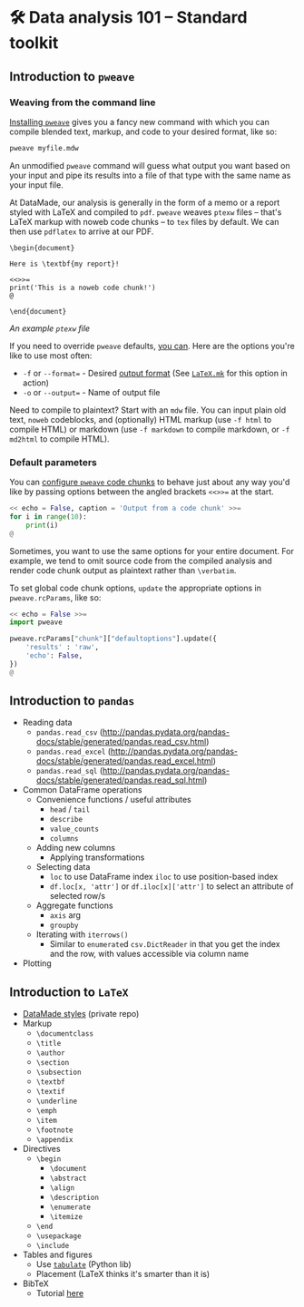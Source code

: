 # 🛠 Data analysis 101 – Standard toolkit

## Introduction to `pweave`

### Weaving from the command line

[Installing `pweave`](/setup#install-pweave) gives you a fancy new command
with which you can compile blended text, markup, and code to your desired
format, like so:

```bash
pweave myfile.mdw
```

An unmodified `pweave` command will guess what output you want based on your
input and pipe its results into a file of that type with the same name as your
input file.

At DataMade, our analysis is generally in the form of a memo or a report
styled with LaTeX and compiled to `pdf`. `pweave` weaves `ptexw` files –
that's LaTeX markup with noweb code chunks – to `tex` files by default.
We can then use `pdflatex` to arrive at our PDF.

```
\begin{document}

Here is \textbf{my report}!

<<>>=
print('This is a noweb code chunk!')
@

\end{document}
```
_An example `ptexw` file_

If you need to override `pweave` defaults, [you can](http://mpastell.com/pweave/script.html).
Here are the options you're like to use most often:

- `-f` or `--format=` - Desired [output format](http://mpastell.com/pweave/formats.html)
  (See [`LaTeX.mk`](/examples/LaTeX.mk) for this option in action)
- `-o` or `--output=` - Name of output file

Need to compile to plaintext? Start with an `mdw` file. You can input plain
old text, `noweb` codeblocks, and (optionally) HTML markup (use `-f html` to
compile HTML) or markdown (use `-f markdown` to compile markdown, or `-f md2html`
to compile HTML).

### Default parameters

You can [configure `pweave` code chunks](http://mpastell.com/pweave/chunks.html)
to behave just about any way you'd like by passing options between the angled
brackets `<<>>=` at the start.

```python
<< echo = False, caption = 'Output from a code chunk' >>=
for i in range(10):
    print(i)
@
```

Sometimes, you want to use the same options for your entire document. For example,
we tend to omit source code from the compiled analysis and render code chunk output
as plaintext rather than `\verbatim`.

To set global code chunk options, `update` the appropriate options in `pweave.rcParams`,
like so:

```python
<< echo = False >>=
import pweave

pweave.rcParams["chunk"]["defaultoptions"].update({
    'results' : 'raw',
    'echo': False,
})
@
```

## Introduction to `pandas`

  - Reading data
    - `pandas.read_csv` (http://pandas.pydata.org/pandas-docs/stable/generated/pandas.read_csv.html)
    - `pandas.read_excel` (http://pandas.pydata.org/pandas-docs/stable/generated/pandas.read_excel.html)
    - `pandas.read_sql` (http://pandas.pydata.org/pandas-docs/stable/generated/pandas.read_sql.html)
  - Common DataFrame operations
    - Convenience functions / useful attributes
      - `head` / `tail`
      - `describe`
      - `value_counts`
      - `columns`
    - Adding new columns
      - Applying transformations
    - Selecting data
      - `loc` to use DataFrame index `iloc` to use position-based index
      - `df.loc[x, 'attr']` or `df.iloc[x]['attr']` to select an attribute of selected row/s
    - Aggregate functions
      - `axis` arg
      - `groupby`
    - Iterating with `iterrows()`
      - Similar to `enumerate`d `csv.DictReader` in that you get the index and the row, with values accessible via column name
  - Plotting

## Introduction to `LaTeX`

  - [DataMade styles](https://github.com/datamade/datamade-latex) (private repo)
  - Markup
    - `\documentclass`
    - `\title`
    - `\author`
    - `\section`
    - `\subsection`
    - `\textbf`
    - `\textif`
    - `\underline`
    - `\emph`
    - `\item`
    - `\footnote`
    - `\appendix`
  - Directives
    - `\begin`
      - `\document`
      - `\abstract`
      - `\align`
      - `\description`
      - `\enumerate`
      - `\itemize`
    - `\end`
    - `\usepackage`
    - `\include`
  - Tables and figures
    - Use [`tabulate`](https://pypi.python.org/pypi/tabulate) (Python lib)
    - Placement (LaTeX thinks it's smarter than it is)
  - BibTeX
    - Tutorial [here](https://www.economics.utoronto.ca/osborne/latex/BIBTEX.HTM)
